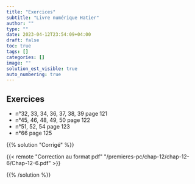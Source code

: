 ```yaml
---
title: "Exercices"
subtitle: "Livre numérique Hatier"
author: ""
type: ""
date: 2023-04-12T23:54:09+04:00
draft: false
toc: true
tags: []
categories: []
image: ""
solution_est_visible: true
auto_numbering: true
---
```


## Exercices

- n°32, 33, 34, 36, 37, 38, 39 page 121
- n°45, 46, 48, 49, 50 page 122
- n°51, 52, 54 page 123
- n°66 page 125

{{% solution "Corrigé" %}}

{{< remote "Correction au format pdf" "/premieres-pc/chap-12/chap-12-6/Chap-12-6.pdf" >}}

{{% /solution %}}

